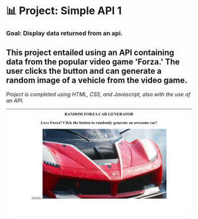 # 📊 Project: Simple API 1

### Goal: Display data returned from an api.

## This project entailed using an API containing data from the popular video game 'Forza.' The user clicks the button and can generate a random image of a vehicle from the video game. 

*Project is completed using HTML, CSS, and Javascript, also with the use of an API.*

![Forza Project](forzaimg.png)

<!-- ### How to submit your code for review:

- Fork and clone this repo
- Create a new branch called answer
- Checkout answer branch
- Push to your fork
- Issue a pull request
- Your pull request description should contain the following:
  - (1 to 5 no 3) I completed the challenge
  - (1 to 5 no 3) I feel good about my code
  - Anything specific on which you want feedback!

Example:
```
I completed the challenge: 5
I feel good about my code: 4
I'm not sure if my constructors are setup cleanly...
```
 -->
